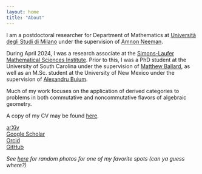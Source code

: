 ```yaml
---
layout: home
title: "About"
---
```


I am a postdoctoral researcher for Department of Mathematics at [Università degli Studi di Milano](https://www.unimi.it/en) under the supervision of [Amnon Neeman](https://www.unimi.it/en/ugov/person/amnon-neeman). 

During April 2024, I was a research associate at the [Simons-Laufer Mathematical Sciences Institute](https://www.slmath.org/programs/356). Prior to this, I was a PhD student at the University of South Carolina under the supervision of [Matthew Ballard](https://www.matthewrobertballard.com), as well as an M.Sc. student at the University of New Mexico under the supervision of [Alexandru Buium](http://www.math.unm.edu/~buium). 

Much of my work focuses on the application of derived categories to problems in both commutative and noncommutative flavors of algebraic geometry.

A copy of my CV may be found [here](/assets/LankCV.pdf).

[arXiv](https://arxiv.org/a/0000-0003-1593-2823.html)  
[Google Scholar](https://scholar.google.com/citations?user=JDLS-0oAAAAJ&hl=en&oi=ao)  
[Orcid](https://orcid.org/0000-0002-2367-2892)  
[GitHub](https://github.com/lankp)  





*See [here](https://patlank.com/photos) for random photos for one of my favorite spots (can ya guess where?)*
